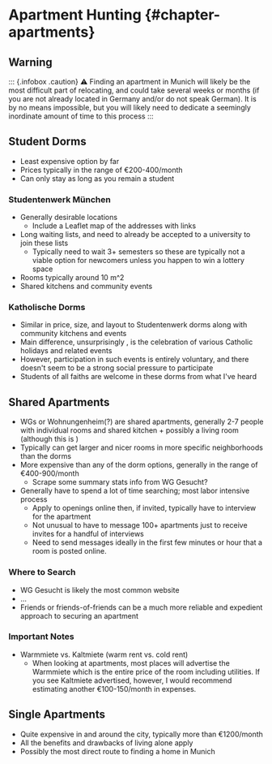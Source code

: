 # Apartment Hunting {#chapter-apartments}



## Warning

::: {.infobox .caution}
⚠️ Finding an apartment in Munich will likely be the most difficult part of relocating, and could take several weeks or months (if you are not already located in Germany and/or do not speak German). It is by no means impossible, but you will likely need to dedicate a seemingly inordinate amount of time to this process 
:::


## Student Dorms

* Least expensive option by far
* Prices typically in the range of €200-400/month
* Can only stay as long as you remain a student

### Studentenwerk München

* Generally desirable locations
  - Include a Leaflet map of the addresses with links
* Long waiting lists, and need to already be accepted to a university to join these lists
  - Typically need to wait 3+ semesters so these are typically not a viable option for newcomers unless you happen to win a lottery space
* Rooms typically around 10 m^2
* Shared kitchens and community events

### Katholische Dorms

* Similar in price, size, and layout to Studentenwerk dorms along with community kitchens and events
* Main difference, unsurprisingly , is the celebration of various Catholic holidays and related events
* However, participation in such events is entirely voluntary, and there doesn't seem to be a strong social pressure to participate
* Students of all faiths are welcome in these dorms from what I've heard

## Shared Apartments

* WGs or Wohnungenheim(?) are shared apartments, generally 2-7 people with individual rooms and shared kitchen + possibly a living room (although this is )
* Typically can get larger and nicer rooms in more specific neighborhoods than the dorms
* More expensive than any of the dorm options, generally in the range of €400-900/month
  - Scrape some summary stats info from WG Gesucht?
* Generally have to spend a lot of time searching; most labor intensive process
  - Apply to openings online then, if invited, typically have to interview for the apartment
  - Not unusual to have to message 100+ apartments just to receive invites for a handful of interviews
  - Need to send messages ideally in the first few minutes or hour that a room is posted online.
  
### Where to Search

* WG Gesucht is likely the most common website
* ...
* Friends or friends-of-friends can be a much more reliable and expedient approach to securing an apartment

### Important Notes

* Warmmiete vs. Kaltmiete (warm rent vs. cold rent)
  - When looking at apartments, most places will advertise the Warmmiete which is the entire price of the room including utilities. If you see Kaltmiete advertised, however, I would recommend estimating another €100-150/month in expenses.


## Single Apartments

* Quite expensive in and around the city, typically more than €1200/month
* All the benefits and drawbacks of living alone apply
* Possibly the most direct route to finding a home in Munich




